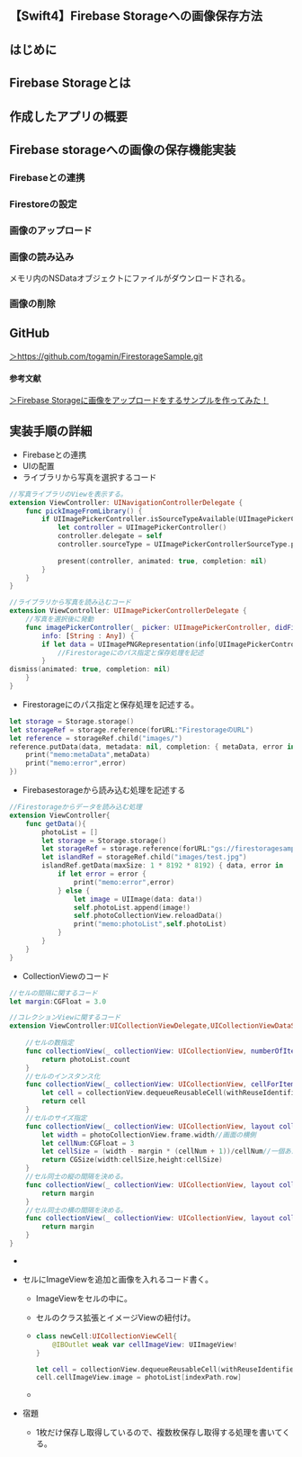 ## 【Swift4】Firebase Storageへの画像保存方法

<h2>はじめに</h2>





<h2>Firebase Storageとは</h2>





<h2>作成したアプリの概要</h2>





<h2>Firebase storageへの画像の保存機能実装</h2>

<h3>Firebaseとの連携</h3>

<h3>Firestoreの設定</h3>

<h3>画像のアップロード</h3>

<h3>画像の読み込み</h3>

メモリ内のNSDataオブジェクトにファイルがダウンロードされる。

<h3>画像の削除</h3>



<h2>GitHub</h2>

<a href = "https://github.com/togamin/FirestorageSample.git">＞https://github.com/togamin/FirestorageSample.git</a>





<h4>参考文献</h4>

<a href = "https://qiita.com/nnsnodnb/items/8464369f9c9160f49634">＞Firebase Storageに画像をアップロードをするサンプルを作ってみた！</a>



<h2>実装手順の詳細</h2>

* Firebaseとの連携
* UIの配置
* ライブラリから写真を選択するコード

```swift
//写真ライブラリのViewを表示する。
extension ViewController: UINavigationControllerDelegate {
    func pickImageFromLibrary() {
        if UIImagePickerController.isSourceTypeAvailable(UIImagePickerControllerSourceType.photoLibrary) {
            let controller = UIImagePickerController()
            controller.delegate = self
            controller.sourceType = UIImagePickerControllerSourceType.photoLibrary
            
            present(controller, animated: true, completion: nil)
        }
    }
}

//ライブラリから写真を読み込むコード
extension ViewController: UIImagePickerControllerDelegate {
    //写真を選択後に発動
    func imagePickerController(_ picker: UIImagePickerController, didFinishPickingMediaWithInfo
        info: [String : Any]) {
		if let data = UIImagePNGRepresentation(info[UIImagePickerControllerOriginalImage] as! UIImage) {
            //Firestorageにのパス指定と保存処理を記述
		}
dismiss(animated: true, completion: nil)
    }
}
```

* Firestorageにのパス指定と保存処理を記述する。

```swift
let storage = Storage.storage()
let storageRef = storage.reference(forURL:"FirestorageのURL")
let reference = storageRef.child("images/")
reference.putData(data, metadata: nil, completion: { metaData, error in
  	print("memo:metaData",metaData)
   	print("memo:error",error)
})
```

* Firebasestorageから読み込む処理を記述する

```swift
//Firestorageからデータを読み込む処理
extension ViewController{
    func getData(){
        photoList = []
        let storage = Storage.storage()
        let storageRef = storage.reference(forURL:"gs://firestoragesample.appspot.com")
        let islandRef = storageRef.child("images/test.jpg")
        islandRef.getData(maxSize: 1 * 8192 * 8192) { data, error in
            if let error = error {
                print("memo:error",error)
            } else {
                let image = UIImage(data: data!)
                self.photoList.append(image!)
                self.photoCollectionView.reloadData()
                print("memo:photoList",self.photoList)
            }
        }
    }
}
```

* CollectionViewのコード

```swift
//セルの間隔に関するコード
let margin:CGFloat = 3.0

//コレクションViewに関するコード
extension ViewController:UICollectionViewDelegate,UICollectionViewDataSource{
    
    //セルの数指定
    func collectionView(_ collectionView: UICollectionView, numberOfItemsInSection section: Int) -> Int {
        return photoList.count
    }
    //セルのインスタンス化
    func collectionView(_ collectionView: UICollectionView, cellForItemAt indexPath: IndexPath) -> UICollectionViewCell {
        let cell = collectionView.dequeueReusableCell(withReuseIdentifier: "Cell", for: indexPath)
        return cell
    }
    //セルのサイズ指定
    func collectionView(_ collectionView: UICollectionView, layout collectionViewLayout: UICollectionViewLayout, sizeForItemAt indexPath: IndexPath) -> CGSize {
        let width = photoCollectionView.frame.width//画面の横側
        let cellNum:CGFloat = 3
        let cellSize = (width - margin * (cellNum + 1))/cellNum//一個あたりのサイズ
        return CGSize(width:cellSize,height:cellSize)
    }
    //セル同士の縦の間隔を決める。
    func collectionView(_ collectionView: UICollectionView, layout collectionViewLayout: UICollectionViewLayout, minimumLineSpacingForSectionAt section: Int) -> CGFloat {
        return margin
    }
    //セル同士の横の間隔を決める。
    func collectionView(_ collectionView: UICollectionView, layout collectionViewLayout: UICollectionViewLayout, minimumInteritemSpacingForSectionAt section: Int) -> CGFloat {
        return margin
    }
}
```

* 

* セルにImageViewを追加と画像を入れるコード書く。

  * ImageViewをセルの中に。

  * セルのクラス拡張とイメージViewの紐付け。

  * ```swift
    class newCell:UICollectionViewCell{
        @IBOutlet weak var cellImageView: UIImageView!
    }
    
    let cell = collectionView.dequeueReusableCell(withReuseIdentifier: "Cell", for: indexPath) as! newCell
    cell.cellImageView.image = photoList[indexPath.row]
    ```

  * 

* 宿題

  * 1枚だけ保存し取得しているので、複数枚保存し取得する処理を書いてくる。